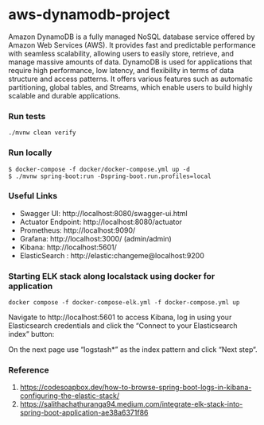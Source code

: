 # aws-dynamodb-project

Amazon DynamoDB is a fully managed NoSQL database service offered by Amazon Web Services (AWS). It provides fast and predictable performance with seamless scalability, allowing users to easily store, retrieve, and manage massive amounts of data. DynamoDB is used for applications that require high performance, low latency, and flexibility in terms of data structure and access patterns. It offers various features such as automatic partitioning, global tables, and Streams, which enable users to build highly scalable and durable applications.

### Run tests
```shell
./mvnw clean verify
```

### Run locally
```shell
$ docker-compose -f docker/docker-compose.yml up -d
$ ./mvnw spring-boot:run -Dspring-boot.run.profiles=local
```


### Useful Links
* Swagger UI: http://localhost:8080/swagger-ui.html
* Actuator Endpoint: http://localhost:8080/actuator
* Prometheus: http://localhost:9090/
* Grafana: http://localhost:3000/ (admin/admin)
* Kibana: http://localhost:5601/
* ElasticSearch : http://elastic:changeme@localhost:9200

### Starting ELK stack along localstack using docker for application
```shell
docker compose -f docker-compose-elk.yml -f docker-compose.yml up
```
Navigate to http://localhost:5601 to access Kibana, log in using your Elasticsearch credentials and click the “Connect to your Elasticsearch index” button:


On the next page use “logstash*” as the index pattern and click “Next step“.

### Reference
1. https://codesoapbox.dev/how-to-browse-spring-boot-logs-in-kibana-configuring-the-elastic-stack/
2. https://salithachathuranga94.medium.com/integrate-elk-stack-into-spring-boot-application-ae38a6371f86
